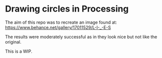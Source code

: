 Drawing circles in Processing 
==============

The aim of this repo was to recreate an image found at: https://www.behance.net/gallery/17011529/L-I-_-E-S

The results were moderately successful as in they look nice but not like the original.

This is a WIP.